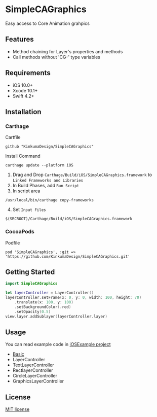 # SimpleCAGraphics

Easy access to Core Animation grahpics

## Features

- Method chaining for Layer's properties and methods
- Call methods without 'CG-' type variables

## Requirements

- iOS 10.0+
- Xcode 10.1+
- Swift 4.2+

## Installation

### Carthage

Cartfile

```text
github "KinkumaDesign/SimpleCAGraphics"
```

Install Command

```text
carthage update --platform iOS
```

1. Drag and Drop `Carthage/Build/iOS/SimpleCAGraphics.framework` to `Linked Frameworks and Libraries`
1. In Build Phases, add `Run Script`
1. In script area

```text
/usr/local/bin/carthage copy-frameworks
```

4. Set `Input Files`

```
$(SRCROOT)/Carthage/Build/iOS/SimpleCAGraphics.framework
```



### CocoaPods

Podfile

```
pod 'SimpleCAGraphics', :git => 'https://github.com/KinkumaDesign/SimpleCAGraphics.git'
```

## Getting Started

```swift
import SimpleCAGraphics
```

```swift
let layerController = LayerController()
layerController.setFrame(x: 0, y: 0, width: 100, height: 70)
    .translate(x: 100, y: 100)
    .setBackgroundColor(.red)
    .setOpacity(0.5)
view.layer.addSublayer(layerController.layer)
```

## Usage

You can read example code in [iOSExample project](/iOSExample)

- [Basic](/Documentation/Basic.md)
- LayerController
- TextLayerController
- RectlayerController
- CircleLayerController
- GraphicsLayerController

## License

[MIT license](/LICENSE)
